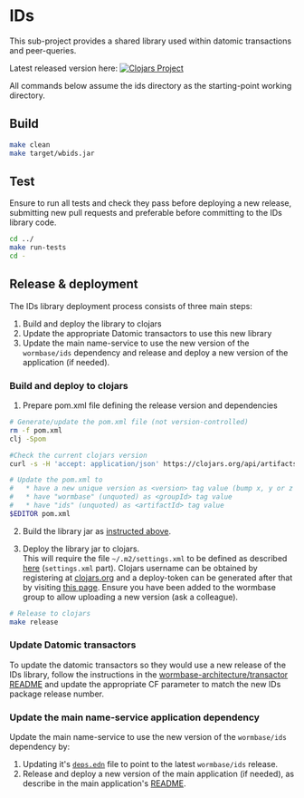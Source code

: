 IDs
===

This sub-project provides a shared library used within datomic transactions and peer-queries.

Latest released version here:
[![Clojars Project](https://img.shields.io/clojars/v/wormbase/ids.svg)](https://clojars.org/wormbase/ids)

All commands below assume the ids directory as the starting-point working directory.

## Build
```bash
make clean
make target/wbids.jar
```

## Test
Ensure to run all tests and check they pass before deploying a new release, submitting new pull requests
and preferable before committing to the IDs library code.
```bash
cd ../
make run-tests
cd -
```

## Release & deployment
The IDs library deployment process consists of three main steps:
1. Build and deploy the library to clojars
2. Update the appropriate Datomic transactors to use this new library
3. Update the main name-service to use the new version of the `wormbase/ids` dependency
    and release and deploy a new version of the application (if needed).

### Build and deploy to clojars

1. Prepare pom.xml file defining the release version and dependencies
```bash
# Generate/update the pom.xml file (not version-controlled)
rm -f pom.xml
clj -Spom

#Check the current clojars version
curl -s -H 'accept: application/json' https://clojars.org/api/artifacts/wormbase/ids | jq .latest_version

# Update the pom.xml to
#   * have a new unique version as <version> tag value (bump x, y or z release nr from current version)
#   * have "wormbase" (unquoted) as <groupId> tag value
#   * have "ids" (unquoted) as <artifactId> tag value
$EDITOR pom.xml
```

2. Build the library jar as [instructed above](#build).

3. Deploy the library jar to clojars.  
    This will require the file `~/.m2/settings.xml` to be defined as described [here](https://github.com/clojars/clojars-web/wiki/pushing#maven) (`settings.xml` part).
    Clojars username can be obtained by registering at [clojars.org](https://clojars.org)
    and a deploy-token can be generated after that by visiting [this page](https://clojars.org/tokens).
    Ensure you have been added to the wormbase group to allow uploading a new version (ask a colleague).
```bash
# Release to clojars
make release
```

### Update Datomic transactors
To update the datomic transactors so they would use a new release of the IDs library,
follow the instructions in the [wormbase-architecture/transactor README](https://github.com/WormBase/wormbase-architecture/tree/develop/transactor#templateparameter-updates-cli-update) and update the appropriate CF parameter to match the new IDs package release number.

### Update the main name-service application dependency
Update the main name-service to use the new version of the `wormbase/ids` dependency by:
 1. Updating it's [`deps.edn`](../deps.edn) file to point to the latest `wormbase/ids` release.
 2. Release and deploy a new version of the main application (if needed),
    as describe in the main application's [README](../README.md#deploying-application).

